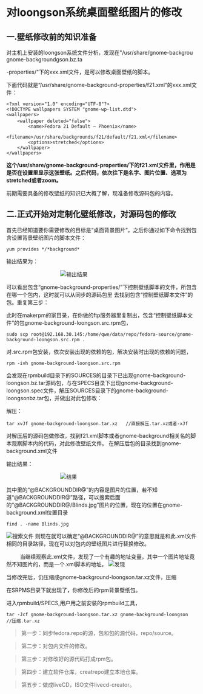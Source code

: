 # 对loongson系统桌面壁纸图片的修改
## 一.壁纸修改前的知识准备
对主机上安装的loongson系统文件分析，发现在"/usr/share/gnome-backgrou
gnome-backgroundgson.bz.ta

-properties/"下的xxx.xml文件，是可以修改桌面壁纸的脚本。

下面代码就是“/usr/share/gnome-background-properties/f21.xml“的xxx.xml文件：
```
<?xml version="1.0" encoding="UTF-8"?>
<!DOCTYPE wallpapers SYSTEM "gnome-wp-list.dtd">
<wallpapers>
    <wallpaper deleted="false">　　　　　　　　　　　　　　　　　　　　　　　　　　
        <name>Fedora 21 Default ‒ Phoenix</name>
        <filename>/usr/share/backgrounds/f21/default/f21.xml</filename>
        <options>stretched</options>
    </wallpaper>
</wallpapers>

```
**这个/usr/share/gnome-background-properties/下的f21.xml文件里，<wallpaper deleted="false">作用是是否在设置里显示这张壁纸。之后代码，依次往下是名字、图片位置、选项为stretched或者zoom。**

前期需要具备的修改壁纸的知识已大概了解，现准备修改源码包的内容。

## 二.正式开始对定制化壁纸修改，对源码包的修改
首先已经知道要你需要修改的目标是“桌面背景图片”，之后你通过如下命令找到包含设置背景壁纸图片的脚本文件：
```
yum provides */*background*
```

输出结果为：

&ensp; &ensp; &ensp; &ensp; &ensp; &ensp; &ensp; &ensp; &ensp; &ensp; &ensp; &ensp; &ensp; ![输出结果](http://oswj0e3on.bkt.clouddn.com/provides_background.png)


可以看出包含“gnome-background-properties/”下控制壁纸脚本的文件，所包含在哪一个包内，这时就可以从同步的源码包里
去找到包含“控制壁纸脚本文件”的包。重复第三步：

此时在makerpm的家目录，在你做的ftp服务器里复制出，包含“控制壁纸脚本文件”的包gnome-background-loongson.src.rpm包，
```
sudo scp root@192.168.30.145:/home/qwe/data/repo/fedora-source/gnome-background-loongson.src.rpm .
```
对.src.rpm包安装，依次安装出现的依赖的包，解决安装时出现的依赖的问题，
```
rpm -ivh gnome-background-loongson.src.rpm
```
会发现在rpmbuild目录下的SOURCES的目录下已出现gnome-background-loongson.bz.tar源码包，与在SPECS目录下出现gnome-background-loongson.spec文件，解压SOURCES目录下的gnome-background-loongsonbz.tar包，并做出对此包修改：

解压：
```
tar xvJf gnome-background-loongson.tar.xz   //直接解压.tar.xz或者-xJf
```

对解压后的源码包做修改，找到f21.xml脚本或者gnome-background相关名的脚本观察脚本内的代码，对此修改壁纸文件。
在解压后包的目录找到gnome-background.xml文件

输出结果：

&ensp; &ensp; &ensp; &ensp; &ensp; &ensp; &ensp; &ensp; &ensp; &ensp; &ensp; &ensp; &ensp; ![结果](http://oswj0e3on.bkt.clouddn.com/loongson_os_customized/codeSnippet/provides_background_gnomebackground.png)

其中<filename>里的“@BACKGROUNDDIR@”的内容是图片的位置，若不知道“@BACKGROUNDDIR@”路径，可以搜索后面的“@BACKGROUNDDIR@/Blinds.jpg”图片的位置，现在的位置在gnome-background.xml位置目录
```
find . -name Blinds.jpg
```
![搜索文件](http://oswj0e3on.bkt.clouddn.com/loongson_os_customized/codeSnippet/provides_background_gnomebackground_2.png)
则现在就可以确定“@BACKGROUNDDIR@”的意思就是和此.xml文件相同的目录路径，现在可以对包内的壁纸图片进行替换修改。

&emsp; &emsp; 当继续观察此.xml文件，发现了一个有趣的地址变量，其中一个图片地址竟然不知图片的，而是一个.xml脚本的地址。
![发现](http://oswj0e3on.bkt.clouddn.com/loongson_os_customized/codeSnippet/provides_background_gnomebackground_3.png)
          




当修改完后，仍压缩成gnome-background-loongson.tar.xz文件，压缩

在SRPMS目录下就出现了，你修改后的rpm背景壁纸包。


进入rpmbuild/SPECS,用户用之前安装的rpmbuild工具，


```
tar -Jcf gnome-background-loongson.tar.xz gnome-background-loongson   //压缩.tar.xz
```



>第一步：同步fedora.repo的源，包和包的源代码，repo/source。

>第二步：对包内文件的修改。

>第三步：对修改好的源代码打成rpm包。

>第四步：建立软件仓库，creatrepo建立本地仓库。

>第五步：做成liveCD，ISO文件livecd-creator。






